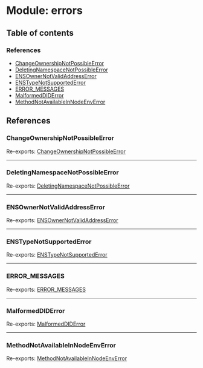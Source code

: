 # Module: errors

## Table of contents

### References

- [ChangeOwnershipNotPossibleError](errors.md#changeownershipnotpossibleerror)
- [DeletingNamespaceNotPossibleError](errors.md#deletingnamespacenotpossibleerror)
- [ENSOwnerNotValidAddressError](errors.md#ensownernotvalidaddresserror)
- [ENSTypeNotSupportedError](errors.md#enstypenotsupportederror)
- [ERROR\_MESSAGES](errors.md#error_messages)
- [MalformedDIDError](errors.md#malformeddiderror)
- [MethodNotAvailableInNodeEnvError](errors.md#methodnotavailableinnodeenverror)

## References

### ChangeOwnershipNotPossibleError

Re-exports: [ChangeOwnershipNotPossibleError](../classes/errors_ChangeOwnershipNotPossibleError.ChangeOwnershipNotPossibleError.md)

___

### DeletingNamespaceNotPossibleError

Re-exports: [DeletingNamespaceNotPossibleError](../classes/errors_DeletingNamespaceNotPossibleError.DeletingNamespaceNotPossibleError.md)

___

### ENSOwnerNotValidAddressError

Re-exports: [ENSOwnerNotValidAddressError](../classes/errors_ENSOwnerNotValidAddressError.ENSOwnerNotValidAddressError.md)

___

### ENSTypeNotSupportedError

Re-exports: [ENSTypeNotSupportedError](../classes/errors_ENSTypeNotSupportedError.ENSTypeNotSupportedError.md)

___

### ERROR\_MESSAGES

Re-exports: [ERROR\_MESSAGES](../enums/errors_ErrorMessages.ERROR_MESSAGES.md)

___

### MalformedDIDError

Re-exports: [MalformedDIDError](../classes/errors_MalformedDIDError.MalformedDIDError.md)

___

### MethodNotAvailableInNodeEnvError

Re-exports: [MethodNotAvailableInNodeEnvError](../classes/errors_MethodNotAvailableInNodeError.MethodNotAvailableInNodeEnvError.md)

